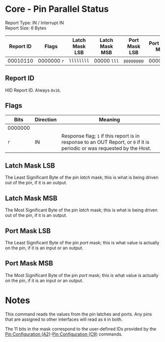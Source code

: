 # Core - Pin Parallel Status
Report Type: IN / Interrupt IN<br />
Report Size: 6 Bytes<br />

| Report ID | Flags            | Latch Mask LSB | Latch Mask MSB   | Port Mask LSB | Port Mask MSB    |
|-----------|------------------|----------------|------------------|---------------|------------------|
| 00010110  | 0000000&nbsp;`r` | `llllllll`     | 00000&nbsp;`lll` | `pppppppp`    | 00000&nbsp;`ppp` |

## Report ID
HID Report ID.  Always `0x16`.

## Flags
| Bits    | Direction | Meaning                                                                                                                   |
|---------|-----------|---------------------------------------------------------------------------------------------------------------------------|
| 0000000 |           |                                                                                                                           |
| `r`     | IN        | Response flag; `1` if this report is in response to an OUT Report, or `0` if it is periodic or was requested by the Host. |

## Latch Mask LSB
The Least Significant Byte of the pin _latch_ mask; this is what is being driven out of the pin, if it is an output.

## Latch Mask MSB
The Most Significant Byte of the pin _latch_ mask; this is what is being driven out of the pin, if it is an output.

## Port Mask LSB
The Least Significant Byte of the pin _port_ mask; this is what value is actually on the pin, if it is an input or an output.

## Port Mask MSB
The Most Significant Byte of the pin _port_ mask; this is what value is actually on the pin, if it is an input or an output.

# Notes
This command reads the values from the pin latches and ports.  Any pins that are assigned to other interfaces will read as `0` in both.

The 11 bits in the mask correspond to the user-defined IDs provided by the [Pin Configuration (A2)](0x42.md)-[Pin Configuration (C9)](0x69.md) commands.

